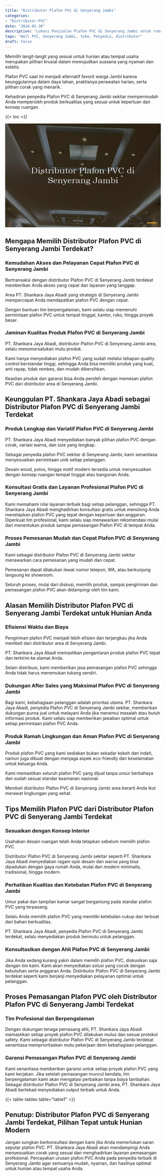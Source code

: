```yaml
---
title: "Distributor Plafon PVC di Senyerang Jambi"
categories: 
- "Distributor-PVC"
date: "2024-05-30"
description: "Lokasi Penjualan Plafon PVC di Senyerang Jambi untuk rumah, perkantoran, serta ritel. Produk berkualitas, beragam motif, warna menarik, dengan servis instalasi oleh tim berpengalaman dan kepastian resmi!|Servis penjualan Plafon PVC di Senyerang Jambi bagi keperluan hunian, perkantoran, maupun ritel, dengan produk unggulan dan pemasangan oleh teknisi berpengalaman dan garansi resmi.|Pilihan Plafon PVC di Senyerang Jambi yang terpercaya untuk tempat tinggal, office, dan gerai, bersama produk unggulan dan penempatan oleh tim profesional dan garansi resmi.|Penyediaan Plafon PVC di Senyerang Jambi bagi rumah, perkantoran, dan toko, dengan panel berkualitas dan instalasi oleh tim berpengalaman, lengkap beserta kepastian resmi.}"
tags: "Wall PVC, Senyerang Jambi, toko, Penyedia, distributor"
draft: false
---
```


Memilih langit-langit yang sesuai untuk hunian atau tempat usaha merupakan pilihan krusial dalam mewujudkan suasana yang nyaman dan estetis.

Plafon PVC saat ini menjadi alternatif favorit warga Jambi karena keunggulannya dalam daya tahan, praktisnya perawatan harian, serta pilihan corak yang menarik.

Kehadiran penyedia Plafon PVC di Senyerang Jambi sekitar mempermudah Anda memperoleh produk berkualitas yang sesuai untuk keperluan dan konsep ruangan.

{{< toc >}}

![Distributor Plafon PVC di Senyerang Jambi](/images/Distributor-PVC/Distributor-Plafon-PVC-di-Senyerang-Jambi.png)


## Mengapa Memilih Distributor Plafon PVC di Senyerang Jambi Terdekat?

### Kemudahan Akses dan Pelayanan Cepat Plafon PVC di Senyerang Jambi

Bertransaksi dengan distributor Plafon PVC di Senyerang Jambi terdekat memberikan Anda akses yang cepat dan layanan yang tanggap.

Area PT. Shankara Jaya Abadi yang strategis di Senyerang Jambi mempercepat Anda mendapatkan plafon PVC dengan cepat.

Dengan bantuan tim berpengalaman, kami selalu siap memenuhi permintaan plafon PVC untuk tempat tinggal, kantor, ruko, hingga proyek besar.

### Jaminan Kualitas Produk Plafon PVC di Senyerang Jambi

PT. Shankara Jaya Abadi, distributor Plafon PVC di Senyerang Jambi area, selalu menomorsatukan mutu produk.

Kami hanya menyediakan plafon PVC yang sudah melalui tahapan quality control berstandar tinggi, sehingga Anda bisa memiliki produk yang kuat, anti rayap, tidak rembes, dan mudah dibersihkan.

Keaslian produk dan garansi bisa Anda peroleh dengan memesan plafon PVC dari distributor area di Senyerang Jambi.

## Keunggulan PT. Shankara Jaya Abadi sebagai Distributor Plafon PVC di Senyerang Jambi Terdekat

### Produk Lengkap dan Variatif Plafon PVC di Senyerang Jambi

PT. Shankara Jaya Abadi menyediakan banyak pilihan plafon PVC dengan corak, variasi warna, dan size yang lengkap.

Sebagai penyedia plafon PVC sekitar di Senyerang Jambi, kami senantiasa menyesuaikan permintaan unik setiap pelanggan.

Desain wood, polos, hingga motif modern tersedia untuk menyesuaikan dengan konsep ruangan tempat tinggal atau bangunan Anda.

### Konsultasi Gratis dan Layanan Profesional Plafon PVC di Senyerang Jambi

Kami memahami nilai layanan terbaik bagi setiap pelanggan, sehingga PT. Shankara Jaya Abadi menghadirkan konsultasi gratis untuk menolong Anda menetapkan plafon PVC yang tepat dengan keperluan dan anggaran. Diperkuat tim profesional, kami selalu siap menawarkan rekomendasi mulai dari menentukan produk sampai pemasangan Plafon PVC di tempat Anda.

### Proses Pemesanan Mudah dan Cepat Plafon PVC di Senyerang Jambi

Kami sebagai distributor Plafon PVC di Senyerang Jambi sekitar menawarkan cara pemesanan yang mudah dan cepat.

Pemesanan dapat dilakukan lewat nomor telepon, WA, atau berkunjung langsung ke showroom.

Seluruh proses, mulai dari diskusi, memilih produk, sampai pengiriman dan pemasangan plafon PVC akan didampingi oleh tim kami.

## Alasan Memilih Distributor Plafon PVC di Senyerang Jambi Terdekat untuk Hunian Anda

### Efisiensi Waktu dan Biaya

Pengiriman plafon PVC menjadi lebih efisien dan terjangkau jika Anda membeli dari distributor area di Senyerang Jambi.

PT. Shankara Jaya Abadi memastikan pengantaran produk plafon PVC tepat dan terkirim ke alamat Anda.

Selain distribusi, kami memberikan jasa pemasangan plafon PVC sehingga Anda tidak harus menemukan tukang sendiri.

### Dukungan After Sales yang Maksimal Plafon PVC di Senyerang Jambi

Bagi kami, kebahagiaan pelanggan adalah prioritas utama. PT. Shankara Jaya Abadi, penyedia Plafon PVC di Senyerang Jambi sekitar, memberikan dukungan purna jual untuk melayani Anda jika menemui masalah atau butuh informasi produk. Kami selalu siap memberikan jawaban optimal untuk setiap permintaan plafon PVC Anda.

### Produk Ramah Lingkungan dan Aman Plafon PVC di Senyerang Jambi

Produk plafon PVC yang kami sediakan bukan sekadar kokoh dan indah, namun juga dibuat dengan menjaga aspek eco-friendly dan keselamatan untuk keluarga Anda.

Kami memastikan seluruh plafon PVC yang dijual tanpa unsur berbahaya dan sudah sesuai standar keamanan nasional.

Membeli distributor Plafon PVC di Senyerang Jambi area berarti Anda ikut merawat lingkungan yang sehat.

## Tips Memilih Plafon PVC dari Distributor Plafon PVC di Senyerang Jambi Terdekat

### Sesuaikan dengan Konsep Interior

Usahakan desain ruangan telah Anda tetapkan sebelum memilih plafon PVC.

Distributor Plafon PVC di Senyerang Jambi sekitar seperti PT. Shankara Jaya Abadi menyediakan ragam opsi desain dan warna yang bisa dipadukan dengan gaya rumah Anda, mulai dari modern minimalis, tradisional, hingga modern.

### Perhatikan Kualitas dan Ketebalan Plafon PVC di Senyerang Jambi

Umur pakai dan tampilan kamar sangat bergantung pada standar plafon PVC yang terpasang.

Selalu Anda memilih plafon PVC yang memiliki ketebalan cukup dan terbuat dari bahan berkualitas.

PT. Shankara Jaya Abadi, penyedia Plafon PVC di Senyerang Jambi terdekat, selalu menyediakan produk bermutu untuk pelanggan.

### Konsultasikan dengan Ahli Plafon PVC di Senyerang Jambi

Jika Anda sedang kurang yakin dalam memilih plafon PVC, diskusikan saja dengan tim kami. Kami akan menyediakan solusi yang cocok dengan kebutuhan serta anggaran Anda. Distributor Plafon PVC di Senyerang Jambi terdekat seperti kami berjanji menyediakan pelayanan optimal untuk pelanggan.

## Proses Pemasangan Plafon PVC oleh Distributor Plafon PVC di Senyerang Jambi Terdekat

### Tim Profesional dan Berpengalaman

Dengan dukungan tenaga pemasang ahli, PT. Shankara Jaya Abadi memastikan setiap proyek plafon PVC dilakukan mulus dan sesuai protokol safety. Kami sebagai distributor Plafon PVC di Senyerang Jambi terdekat senantiasa memprioritaskan mutu pekerjaan demi kebahagiaan pelanggan.

### Garansi Pemasangan Plafon PVC di Senyerang Jambi

Kami senantiasa memberikan garansi untuk setiap proyek plafon PVC yang kami kerjakan. Jika setelah pemasangan muncul kendala, tim berpengalaman kami akan mengatasi perbaikan tanpa biaya tambahan. Sebagai distributor Plafon PVC di Senyerang Jambi area, PT. Shankara Jaya Abadi bertekad menyediakan output terbaik untuk Anda.

{{< table-tables table="table1" >}}

## Penutup: Distributor Plafon PVC di Senyerang Jambi Terdekat, Pilihan Tepat untuk Hunian Modern

Jangan sungkan berkonsultasi dengan kami jika Anda memerlukan saran seputar plafon PVC. PT. Shankara Jaya Abadi akan mendampingi Anda menyesuaikan corak yang sesuai dan menghadirkan layanan pemasangan profesional. Percayakan urusan plafon PVC Anda pada penyedia terbaik di Senyerang Jambi agar semuanya mudah, nyaman, dan hasilnya optimal untuk hunian atau tempat usaha Anda.